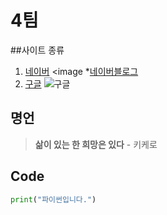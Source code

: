 # **4팀**   

##사이트 종류
1. [네이버][1] <image
    *[네이버블로그][1-1]
2. [구글][2]
![구글](https://www.google.com/images/branding/googlelogo/1x/googlelogo_color_272x92dp.png)  

## 명언
> **삶이 있는 한 희망은 있다** - 키케로  

## Code
```python
print("파이썬입니다.")
```





[1]: https://www.naver.com
[1-1]: https://section.blog.naver.com
[2]: https://www.google.com
